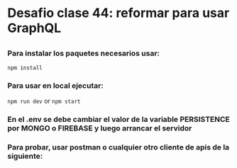 # Desafio clase 44: reformar para usar GraphQL

##  

### Para instalar los paquetes necesarios usar:

``` npm install ```

### Para usar en local ejecutar:

``` npm run dev ``` or ``` npm start ```
### En el .env se debe cambiar el valor de la variable PERSISTENCE por MONGO o FIREBASE y luego arrancar el servidor

### Para probar, usar postman o cualquier otro cliente de apis de la siguiente:


